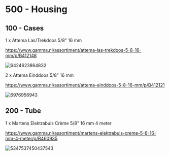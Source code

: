 # 500 - Housing

## 100 - Cases

1 x Attema Las/Trekdoos 5/8" 16 mm

https://www.gamma.nl/assortiment/attema-las-trekdoos-5-8-16-mm/p/B412148

![6424623864832](https://github.com/vanHeemstraSystems/start-finishing/assets/1499433/0f9ae43f-1a10-4c4a-871a-49732941f4fc)

2 x Attema Einddoos 5/8" 16 mm

https://www.gamma.nl/assortiment/attema-einddoos-5-8-16-mm/p/B412121

![6976956943](https://github.com/vanHeemstraSystems/start-finishing/assets/1499433/59e4158e-7405-43cb-b73a-1498da51bfbc)

## 200 - Tube

1 x Martens Elektrabuis Crème 5/8" 16 mm 4 meter

https://www.gamma.nl/assortiment/martens-elektrabuis-creme-5-8-16-mm-4-meter/p/B460935

![5347537450437543](https://github.com/vanHeemstraSystems/start-finishing/assets/1499433/c85dfe60-33ad-45d5-b245-01a59dba6a98)
